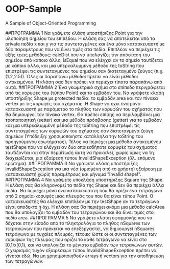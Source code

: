 # OOP-Sample
A Sample of Object-Oriented Programming 

##ΠΡΟΓΡΑΜΜΑ 1
Να γράψετε κλάση υποστήριξης Point για την υλοποίηση σημείου του
επιπέδου. Η κλάση σας να αποτελείται από τα private πεδία x και y
για τις συντεταγμένες και ένα μόνο κατασκευαστή με δύο παραμέτρους
που να δίνει τιμές στα πεδία. Επιπλέον να περιέχει τις εξής τρεις
μεθόδους: calcDist που να υπολογίζει την απόσταση του σημείου από
κάποιο άλλο, isEqual που να ελέγχει αν το σημείο ταυτίζεται με κάποιο
άλλο, και μια υπερκαλυμμένη μέθοδο της toString που επιστρέφει τις
συντεταγμένες του σημείου σαν διατεταγμένο ζεύγος (π.χ. (1.2,2.5)).
Όλες οι παραπάνω μέθοδοι πρέπει να είναι μέθοδοι αντικειμένου. Η
κλάση σας δεν πρέπει να περιέχει τίποτα παραπάνω από αυτά.
##ΠΡΟΓΡΑΜΜΑ 2
Ένα γεωμετρικό σχήμα στο επίπεδο περιγράφεται από τις κορυφές του
(τύπου Point) και το εμβαδόν του. Να γράψετε κλάση υποστήριξης Shape
με protected πεδία: το εμβαδόν area και τον πίνακα vertex με τις
κορυφές του σχήματος. Η Shape να έχει ένα μόνο κατασκευαστή με
παράμετρο το πλήθος των κορυφών του σχήματος που θα δημιουργεί τον
πίνακα vertex. Θα πρέπει επίσης να περιλαμβάνει μια τροποποιητική
(setter) και μια μέθοδο πρόσβασης (getter) για το εμβαδόν και μια
υπερκαλυμμένη μέθοδο της toString που επιστρέφει τις συντεταγμένες
των κορυφών του σχήματος σαν διατεταγμένα ζεύγη σημείων (Υπόδειξη:
χρησιμοποιήστε κατάλληλα την toString του προηγούμενου ερωτήματος).
Τέλος να περιέχει μια μέθοδο αντικειμένου testShape που να ελέγχει αν
δυο οποιεσδήποτε κορυφές του σχήματος ταυτίζονται και στην περίπτωση
αυτή να προκαλεί, χωρίς όμως να τη διαχειρίζεται, μια εξαίρεση τύπου
InvalidShapeException (βλ. επόμενο ερώτημα).
##ΠΡΟΓΡΑΜΜΑ 3
Να γράψετε κλάση υποστήριξης InvalidShapeException για μια νέα
(ορισμένη από το χρήστη) εξαίρεση με κατασκευαστή χωρίς παραμέτρους
και μήνυμα "Invalid shape!".
##ΠΡΟΓΡΑΜΜΑ 4
Να γράψετε υποκλάση υποστήριξης Square της Shape. Η κλάση σας θα
κληρονομεί τα πεδία της Shape και δεν θα περιέχει άλλα πεδία. Θα
περιέχει μόνο ένα κατασκευαστή που θα ορίζει ένα τετράγωνο από 2
σημεία-κορυφές μιας πλευράς του που θα είναι τύπου Point. Ο
κατασκευαστής θα ελέγχει επιπλέον με την testShape αν το τετράγωνο
είναι αποδεκτό ή όχι. Η κλάση σας θα περιέχει ακόμα μια μέθοδο
calcArea που θα υπολογίζει το εμβαδόν του τετραγώνου και θα δίνει
τιμές στο πεδίο area.
##ΠΡΟΓΡΑΜΜΑ 5
Να γράψετε κλάση εφαρμογής που να δέχεται στην είσοδο από το
πληκτρολόγια το πλήθος nSquares των τετραγώνων που πρόκειται να
επεξεργαστεί, να δημιουργεί nSquares τετράγωνα με τυχαίες πλευρές,
τέτοιες ώστε οι οι συντεταγμένες των κορυφών της πλευράς που ορίζει
το κάθε τετράγωνο να είναι στο [0,1)x[0,1), και να υπολογίζει το
μέγιστο εμβαδόν των τετραγώνων αυτών. Ο χειρισμός τυχόν εξαιρέσεων
τύπου InvalidShapeException πρέπει να γίνεται εδώ. Να μη
χρησιμοποιηθούν arrays ή vectors για την αποθήκευση των τετραγώνων.
